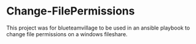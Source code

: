 # Change-FilePermissions

This project was for blueteamvillage to be used in an ansible playbook to change file permissions on a windows fileshare.
